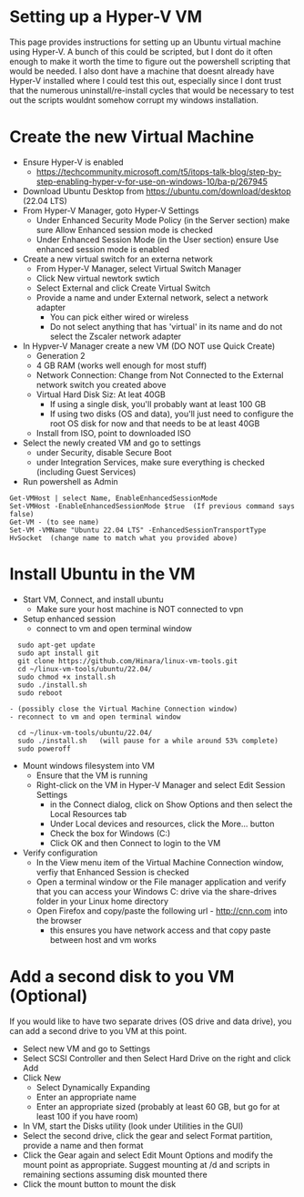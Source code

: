 # Setting up a Hyper-V VM

This page provides instructions for setting up an Ubuntu virtual machine using Hyper-V.  A bunch of this could be scripted, but I dont
do it often enough to make it worth the time to figure out the powershell scripting that would be needed. I also dont have a machine that doesnt
already have Hyper-V installed where I could test this out, especially since I dont trust that the numerous uninstall/re-install cycles that would
be necessary to test out the scripts wouldnt somehow corrupt my windows installation.

# Create the new Virtual Machine

- Ensure Hyper-V is enabled
    - https://techcommunity.microsoft.com/t5/itops-talk-blog/step-by-step-enabling-hyper-v-for-use-on-windows-10/ba-p/267945
- Download Ubuntu Desktop from https://ubuntu.com/download/desktop  (22.04 LTS)
- From Hyper-V Manager, goto Hyper-V Settings 
    - Under Enhanced Security Mode Policy (in the Server section) make sure Allow Enhanced session mode is checked  
    - Under Enhanced Session Mode (in the User section) ensure Use enhanced session mode is enabled
- Create a new virtual switch for an externa network
    + From Hyper-V Manager, select Virtual Switch Manager
    + Click New virtual newtork swtich
    + Select External and click Create Virtual Switch
    + Provide a name and under External network, select a network adapter
        * You can pick either wired or wireless
        * Do not select anything that has 'virtual' in its name and do not select the Zscaler network adapter
- In Hypver-V Manager create a new VM (DO NOT use Quick Create)
    - Generation 2
    - 4 GB RAM (works well enough for most stuff)
    - Network Connection: Change from Not Connected to the External network switch you created above
    - Virtual Hard Disk Siz: At leat 40GB
        + If using a single disk, you'll probably want at least 100 GB
        + If using two disks (OS and data), you'll just need to configure the root OS disk for now and that needs to be at least 40GB 
    - Install from ISO, point to downloaded ISO
- Select the newly created VM and go to settings
    - under Security, disable Secure Boot
    - under Integration Services, make sure everything is checked (including Guest Services)
- Run powershell as Admin
```  
Get-VMHost | select Name, EnableEnhancedSessionMode
Set-VMHost -EnableEnhancedSessionMode $true  (If previous command says false)
Get-VM - (to see name)
Set-VM -VMName "Ubuntu 22.04 LTS" -EnhancedSessionTransportType HvSocket  (change name to match what you provided above)
```

# Install Ubuntu in the VM

- Start VM, Connect, and install ubuntu
    + Make sure your host machine is NOT connected to vpn
- Setup enhanced session
    - connect to vm and open terminal window
```
  sudo apt-get update
  sudo apt install git
  git clone https://github.com/Hinara/linux-vm-tools.git
  cd ~/linux-vm-tools/ubuntu/22.04/ 
  sudo chmod +x install.sh
  sudo ./install.sh
  sudo reboot 
```
    - (possibly close the Virtual Machine Connection window)
    - reconnect to vm and open terminal window
```
  cd ~/linux-vm-tools/ubuntu/22.04/ 
  sudo ./install.sh   (will pause for a while around 53% complete)
  sudo poweroff
```
- Mount windows filesystem into VM
    + Ensure that the VM is running 
    + Right-click on the VM in Hyper-V Manager and select Edit Session Settings
        * in the Connect dialog, click on Show Options and then select the Local Resources tab
        * Under Local devices and resources, click the More... button
        * Check the box for Windows (C:)
        * Click OK and then Connect to login to the VM
- Verify configuration
    + In the View menu item of the Virtual Machine Connection window, verfiy that Enhanced Session is checked
    + Open a terminal window or the File manager application and verify that you can access your Windows C: drive via the share-drives folder in your Linux home directory
    + Open Firefox and copy/paste the following url - http://cnn.com into the browser
        * this ensures you have network access and that copy paste between host and vm works

    
# Add a second disk to you VM (Optional)

If you would like to have two separate drives (OS drive and data drive), you can add a second drive to you VM at this point.

- Select new VM and go to Settings
- Select SCSI Controller and then Select Hard Drive on the right and click Add
- Click New
    - Select Dynamically Expanding
    - Enter an appropriate name
    - Enter an appropriate sized (probably at least 60 GB, but go for at least 100 if you have room)
- In VM, start the Disks utility (look under Utilities in the GUI)
- Select the second drive, click the gear and select Format partition, provide a name and then format
- Click the Gear again and select Edit Mount Options and modify the mount point as appropriate.  Suggest mounting at /d and scripts in remaining sections assuming disk mounted there
- Click the mount button to mount the disk



